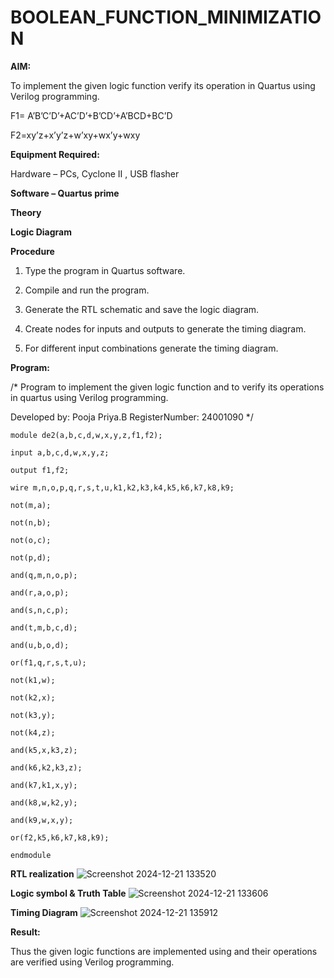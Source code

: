 # BOOLEAN_FUNCTION_MINIMIZATION

**AIM:**

To implement the given logic function verify its operation in Quartus using Verilog programming.

F1= A’B’C’D’+AC’D’+B’CD’+A’BCD+BC’D 

F2=xy’z+x’y’z+w’xy+wx’y+wxy

**Equipment Required:**

Hardware – PCs, Cyclone II , USB flasher

**Software – Quartus prime**

**Theory**

**Logic Diagram**


**Procedure**

1.	Type the program in Quartus software.

2.	Compile and run the program.

3.	Generate the RTL schematic and save the logic diagram.

4.	Create nodes for inputs and outputs to generate the timing diagram.

5.	For different input combinations generate the timing diagram.


**Program:**

/* Program to implement the given logic function and to verify its operations in quartus using Verilog programming. 

Developed by: Pooja Priya.B RegisterNumber: 24001090 */

```
module de2(a,b,c,d,w,x,y,z,f1,f2);

input a,b,c,d,w,x,y,z;

output f1,f2;

wire m,n,o,p,q,r,s,t,u,k1,k2,k3,k4,k5,k6,k7,k8,k9;

not(m,a);

not(n,b);

not(o,c);

not(p,d);

and(q,m,n,o,p);

and(r,a,o,p);

and(s,n,c,p);

and(t,m,b,c,d);

and(u,b,o,d);

or(f1,q,r,s,t,u);

not(k1,w);

not(k2,x);

not(k3,y);

not(k4,z);

and(k5,x,k3,z);

and(k6,k2,k3,z);

and(k7,k1,x,y);

and(k8,w,k2,y);

and(k9,w,x,y);

or(f2,k5,k6,k7,k8,k9);

endmodule

```
**RTL realization**
![Screenshot 2024-12-21 133520](https://github.com/user-attachments/assets/51a27ae6-e5a9-4c3c-8596-87485a5caab0)

**Logic symbol & Truth Table**
![Screenshot 2024-12-21 133606](https://github.com/user-attachments/assets/f6e945e5-ba9a-490a-9aa3-c8edb66e3558)


**Timing Diagram**
![Screenshot 2024-12-21 135912](https://github.com/user-attachments/assets/edc52ebb-f406-42d6-9a70-7b63bf0151a0)

**Result:**

Thus the given logic functions are implemented using and their operations are verified using Verilog programming.
